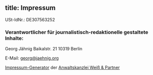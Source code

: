 title: Impressum
---

USt-IdNr.: DE307563252

### Verantwortlicher für journalistisch-redaktionelle gestaltete Inhalte:

Georg Jähnig
Baikalstr. 21
10319 Berlin

E-Mail: georg@jaehnig.org

<a href="https://www.ratgeberrecht.eu/leistungen/muster-impressum-generator.html" target="_blank">Impressum-Generator</a> der <a href="https://www.ratgeberrecht.eu/" target="_blank">Anwaltskanzlei Weiß &amp; Partner</a>
